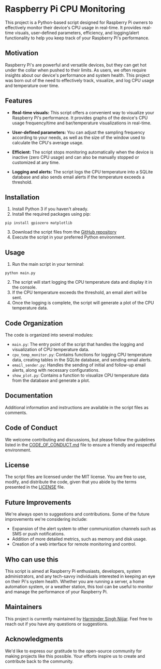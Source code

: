 # Raspberry Pi CPU Monitoring

This project is a Python-based script designed for Raspberry Pi owners to effectively monitor their device's CPU usage in real-time. It provides real-time visuals, user-defined parameters, efficiency, and logging/alert functionality to help you keep track of your Raspberry Pi's performance.

## Motivation

Raspberry Pi's are powerful and versatile devices, but they can get hot under the collar when pushed to their limits. As users, we often require insights about our device's performance and system health. This project was born out of the need to effectively track, visualize, and log CPU usage and temperature over time.

## Features

- **Real-time visuals:** This script offers a convenient way to visualize your Raspberry Pi's performance. It provides graphs of the device's CPU usage frequency/time and bar/temperature visualizations in real-time.

- **User-defined parameters:** You can adjust the sampling frequency according to your needs, as well as the size of the window used to calculate the CPU's average usage.

- **Efficient:** The script stops monitoring automatically when the device is inactive (zero CPU usage) and can also be manually stopped or customized at any time.

- **Logging and alerts:** The script logs the CPU temperature into a SQLite database and also sends email alerts if the temperature exceeds a threshold.

## Installation

1. Install Python 3 if you haven't already.
2. Install the required packages using pip:
```
pip install gpiozero matplotlib
```

3. Download the script files from the [GitHub repository](https://github.com/harmindersinghnijjar/raspberry_pi_cpu_monitoring)
4. Execute the script in your preferred Python environment.

## Usage

1. Run the main script in your terminal:
```
python main.py
```

2. The script will start logging the CPU temperature data and display it in the console.
3. If the CPU temperature exceeds the threshold, an email alert will be sent.
4. Once the logging is complete, the script will generate a plot of the CPU temperature data.

## Code Organization

The code is organized into several modules:

- `main.py`: The entry point of the script that handles the logging and visualization of CPU temperature data.
- `cpu_temp_monitor.py`: Contains functions for logging CPU temperature data, creating tables in the SQLite database, and sending email alerts.
- `email_sender.py`: Handles the sending of initial and follow-up email alerts, along with necessary configurations.
- `show_plot.py`: Contains a function to visualize CPU temperature data from the database and generate a plot.

## Documentation

Additional information and instructions are available in the script files as comments.

## Code of Conduct

We welcome contributing and discussions, but please follow the guidelines listed in the [CODE_OF_CONDUCT.md](https://github.com/your-repository/blob/main/CODE_OF_CONDUCT.md) file to ensure a friendly and respectful environment.

## License

The script files are licensed under the MIT license. You are free to use, modify, and distribute the code, given that you abide by the terms presented in the [LICENSE](https://github.com/your-repository/blob/main/LICENSE) file.

## Future Improvements

We're always open to suggestions and contributions. Some of the future improvements we're considering include:

- Expansion of the alert system to other communication channels such as SMS or push notifications.
- Addition of more detailed metrics, such as memory and disk usage.
- Creation of a web interface for remote monitoring and control.

## Who can use this

This script is aimed at Raspberry Pi enthusiasts, developers, system administrators, and any tech-savvy individuals interested in keeping an eye on their Pi's system health. Whether you are running a server, a home automation system, or a weather station, this tool can be useful to monitor and manage the performance of your Raspberry Pi.

## Maintainers

This project is currently maintained by [Harminder Singh Nijjar](https://www.linkedin.com/in/harmindersinghnijjar/). Feel free to reach out if you have any questions or suggestions.

## Acknowledgments

We'd like to express our gratitude to the open-source community for making projects like this possible. Your efforts inspire us to create and contribute back to the community.


